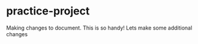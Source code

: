 # practice-project

Making changes to document. This is so handy!
Lets make some additional changes
